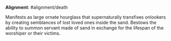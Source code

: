 **Alignment**: #alignment/death

Manifests as large ornate hourglass that supernaturally transfixes onlookers by creating semblances of lost loved ones inside the sand.
Bestows the ability to summon servant made of sand in exchange for the lifespan of the worshiper or their victims.
